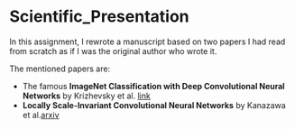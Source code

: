 # Scientific_Presentation
In this assignment, I rewrote a manuscript based on two papers I had read from scratch as if I was the original author who wrote it.

The mentioned papers are:
+ The famous **ImageNet Classification with Deep Convolutional Neural Networks** by Krizhevsky et al. [link](https://papers.nips.cc/paper/2012/file/c399862d3b9d6b76c8436e924a68c45b-Paper.pdf)
+ **Locally Scale-Invariant Convolutional Neural Networks** by Kanazawa et al.[arxiv](https://arxiv.org/pdf/1412.5104)
